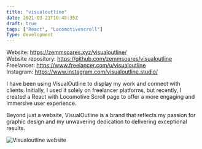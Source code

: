 ```yaml
---
title: "visualoutline"
date: 2021-03-21T10:48:35Z
draft: true
tags: ["React", "Locomotivescroll"]
Type: development
---
```


Website: https://zemmsoares.xyz/visualoutline/  
Website repository: https://github.com/zemmsoares/visualoutline  
Freelancer: https://www.freelancer.com/u/visualoutline  
Instagram: https://www.instagram.com/visualoutline.studio/

I have been using VisualOutline to display my work and connect with clients. Initially, I used it solely on freelancer platforms, but recently, I created a React with Locomotive Scroll page to offer a more engaging and immersive user experience.

Beyond just a website, VisualOutline is a brand that reflects my passion for graphic design and my unwavering dedication to delivering exceptional results.

![Visualoutline website](/projects/visualoutline/screen.webp)
